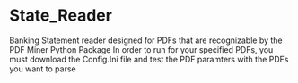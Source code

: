 # State_Reader
Banking Statement reader designed for PDFs that are recognizable by the PDF Miner Python Package 
In order to run for your specified PDFs, you must download the Config.Ini file and test the PDF paramters with the PDFs you want to parse 
